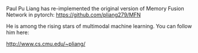 Paul Pu Liang has re-implemented the original version of Memory Fusion Network in pytorch: https://github.com/pliang279/MFN

He is among the rising stars of multimodal machine learning. You can follow him here:

http://www.cs.cmu.edu/~pliang/

